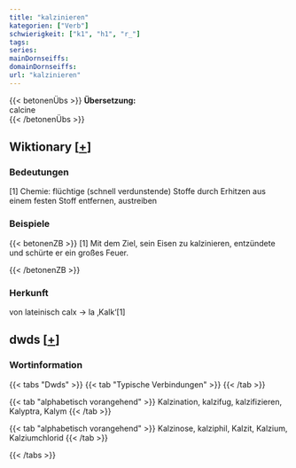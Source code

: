 ```yaml
---
title: "kalzinieren"
kategorien: ["Verb"]
schwierigkeit: ["k1", "h1", "r_"]
tags:
series:
mainDornseiffs:
domainDornseiffs:
url: "kalzinieren"
---
```


{{< betonenÜbs >}}
**Übersetzung:**  
calcine  
{{< /betonenÜbs >}}

## Wiktionary [[+](https://de.wiktionary.org/wiki/kalzinieren)]

### Bedeutungen
[1] Chemie: flüchtige (schnell verdunstende) Stoffe durch Erhitzen aus einem festen Stoff entfernen, austreiben  

### Beispiele
{{< betonenZB >}}
[1] Mit dem Ziel, sein Eisen zu kalzinieren, entzündete und schürte er ein großes Feuer.  

{{< /betonenZB >}}
### Herkunft
von lateinisch calx → la ‚Kalk‘[1]  



## dwds [[+](https://www.dwds.de/wb/kalzinieren)]

### Wortinformation
{{< tabs "Dwds" >}}
{{< tab "Typische Verbindungen" >}}
{{< /tab >}}

{{< tab "alphabetisch vorangehend" >}}
Kalzination, kalzifug, kalzifizieren, Kalyptra, Kalym
{{< /tab >}}

{{< tab "alphabetisch vorangehend" >}}
Kalzinose, kalziphil, Kalzit, Kalzium, Kalziumchlorid
{{< /tab >}}

{{< /tabs >}}

